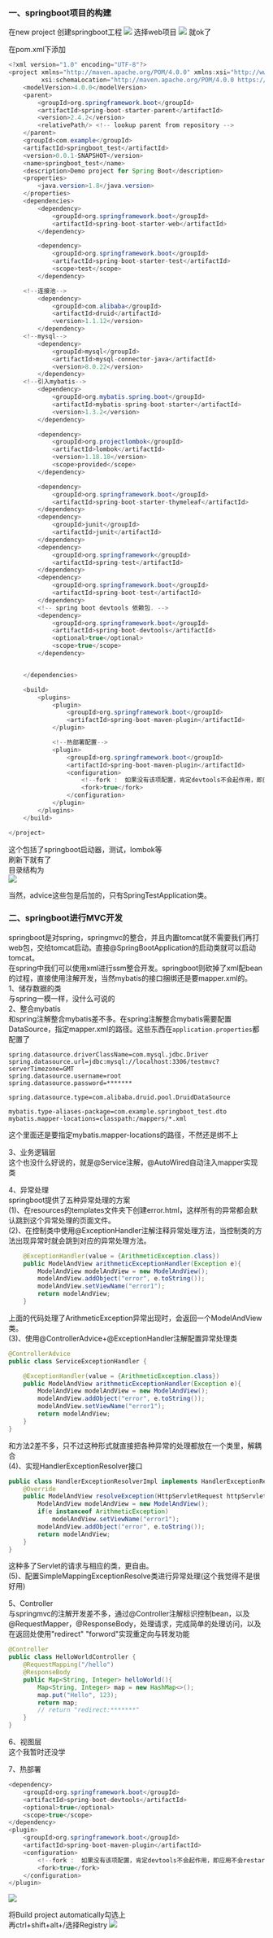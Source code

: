 ### 一、springboot项目的构建
在new project 创建springboot工程
![](image-kl7tjsup.png)
选择web项目
![](image-kl7tl0ia.png)
就ok了

在pom.xml下添加
```java
<?xml version="1.0" encoding="UTF-8"?>
<project xmlns="http://maven.apache.org/POM/4.0.0" xmlns:xsi="http://www.w3.org/2001/XMLSchema-instance"
         xsi:schemaLocation="http://maven.apache.org/POM/4.0.0 https://maven.apache.org/xsd/maven-4.0.0.xsd">
    <modelVersion>4.0.0</modelVersion>
    <parent>
        <groupId>org.springframework.boot</groupId>
        <artifactId>spring-boot-starter-parent</artifactId>
        <version>2.4.2</version>
        <relativePath/> <!-- lookup parent from repository -->
    </parent>
    <groupId>com.example</groupId>
    <artifactId>springboot_test</artifactId>
    <version>0.0.1-SNAPSHOT</version>
    <name>springboot_test</name>
    <description>Demo project for Spring Boot</description>
    <properties>
        <java.version>1.8</java.version>
    </properties>
    <dependencies>
        <dependency>
            <groupId>org.springframework.boot</groupId>
            <artifactId>spring-boot-starter-web</artifactId>
        </dependency>

        <dependency>
            <groupId>org.springframework.boot</groupId>
            <artifactId>spring-boot-starter-test</artifactId>
            <scope>test</scope>
        </dependency>

    <!--连接池-->
        <dependency>
            <groupId>com.alibaba</groupId>
            <artifactId>druid</artifactId>
            <version>1.1.12</version>
        </dependency>
    <!--mysql-->
        <dependency>
            <groupId>mysql</groupId>
            <artifactId>mysql-connector-java</artifactId>
            <version>8.0.22</version>
        </dependency>
    <!--引入mybatis-->
        <dependency>
            <groupId>org.mybatis.spring.boot</groupId>
            <artifactId>mybatis-spring-boot-starter</artifactId>
            <version>1.3.2</version>
        </dependency>

        <dependency>
            <groupId>org.projectlombok</groupId>
            <artifactId>lombok</artifactId>
            <version>1.18.18</version>
            <scope>provided</scope>
        </dependency>

        <dependency>
            <groupId>org.springframework.boot</groupId>
            <artifactId>spring-boot-starter-thymeleaf</artifactId>
        </dependency>
        <dependency>
            <groupId>junit</groupId>
            <artifactId>junit</artifactId>
        </dependency>
        <dependency>
            <groupId>org.springframework</groupId>
            <artifactId>spring-test</artifactId>
        </dependency>
        <dependency>
            <groupId>org.springframework.boot</groupId>
            <artifactId>spring-boot-test</artifactId>
        </dependency>
        <!-- spring boot devtools 依赖包. -->
        <dependency>
            <groupId>org.springframework.boot</groupId>
            <artifactId>spring-boot-devtools</artifactId>
            <optional>true</optional>
            <scope>true</scope>
        </dependency>


    </dependencies>

    <build>
        <plugins>
            <plugin>
                <groupId>org.springframework.boot</groupId>
                <artifactId>spring-boot-maven-plugin</artifactId>
            </plugin>

            <!--热部署配置-->
            <plugin>
                <groupId>org.springframework.boot</groupId>
                <artifactId>spring-boot-maven-plugin</artifactId>
                <configuration>
                    <!--fork :  如果没有该项配置，肯定devtools不会起作用，即应用不会restart -->
                    <fork>true</fork>
                </configuration>
            </plugin>
        </plugins>
    </build>

</project>
```

这个包括了springboot启动器，测试，lombok等  
刷新下就有了  
目录结构为  
![](image-kl7ty5f7.png)

当然，advice这些包是后加的，只有SpringTestApplication类。

###  二、springboot进行MVC开发
springboot是对spring，springmvc的整合，并且内置tomcat就不需要我们再打web包，交给tomcat启动。直接@SpringBootApplication的启动类就可以启动tomcat。  
在spring中我们可以使用xml进行ssm整合开发。springboot则砍掉了xml配bean的过程，直接使用注解开发，当然mybatis的接口捆绑还是要mapper.xml的。  
1、储存数据的类  
与spring一模一样，没什么可说的  
2、整合mybatis  
和spring注解整合mybatis差不多。在spring注解整合mybatis需要配置DataSource，指定mapper.xml的路径。这些东西在```application.properties```都配置了
```
spring.datasource.driverClassName=com.mysql.jdbc.Driver
spring.datasource.url=jdbc:mysql://localhost:3306/testmvc?serverTimezone=GMT
spring.datasource.username=root
spring.datasource.password=*******

spring.datasource.type=com.alibaba.druid.pool.DruidDataSource

mybatis.type-aliases-package=com.example.springboot_test.dto
mybatis.mapper-locations=classpath:/mappers/*.xml
```
这个里面还是要指定mybatis.mapper-locations的路径，不然还是绑不上

3、业务逻辑层  
这个也没什么好说的，就是@Service注解，@AutoWired自动注入mapper实现类

4、异常处理  
springboot提供了五种异常处理的方案  
(1)、在resources的templates文件夹下创建error.html，这样所有的异常都会默认跳到这个异常处理的页面文件。  
(2)、在控制类中使用@ExceptionHandler注解注释异常处理方法，当控制类的方法出现异常时就会跳到对应的异常处理方法。
```java
    @ExceptionHandler(value = {ArithmeticException.class})
    public ModelAndView arithmeticExceptionHandler(Exception e){
        ModelAndView modelAndView = new ModelAndView();
        modelAndView.addObject("error", e.toString());
        modelAndView.setViewName("error1");
        return modelAndView;
    }

```
上面的代码处理了ArithmeticException异常出现时，会返回一个ModelAndView类。  
(3)、使用@ControllerAdvice+@ExceptionHandler注解配置异常处理类
```java
@ControllerAdvice
public class ServiceExceptionHandler {

    @ExceptionHandler(value = {ArithmeticException.class})
    public ModelAndView arithmeticExceptionHandler(Exception e){
        ModelAndView modelAndView = new ModelAndView();
        modelAndView.addObject("error", e.toString());
        modelAndView.setViewName("error1");
        return modelAndView;
    }
}
```
和方法2差不多，只不过这种形式就直接把各种异常的处理都放在一个类里，解耦合  
(4)、实现HandlerExceptionResolver接口
```java
public class HandlerExceptionResolverImpl implements HandlerExceptionResolver {
    @Override
    public ModelAndView resolveException(HttpServletRequest httpServletRequest, HttpServletResponse httpServletResponse, Object o, Exception e) {
        ModelAndView modelAndView = new ModelAndView();
        if(e instanceof ArithmeticException)
            modelAndView.setViewName("error1");
        modelAndView.addObject("error", e.toString());
        return modelAndView;
    }
}

```
这种多了Servlet的请求与相应的类，更自由。  
(5)、配置SimpleMappingExceptionResolve类进行异常处理(这个我觉得不是很好用)  

5、Controller  
与springmvc的注解开发差不多，通过@Controller注解标识控制bean，以及@RequestMapper，@ResponseBody，处理请求，完成简单的处理访问，以及在返回处使用"redirect" "forword"实现重定向与转发功能
```java
@Controller
public class HelloWorldController {
    @RequestMapping("/hello")
    @ResponseBody
    public Map<String, Integer> helloWorld(){
        Map<String, Integer> map = new HashMap<>();
        map.put("Hello", 123);
        return map;
        // return "redirect:*******"
    }
}
```

6、视图层  
这个我暂时还没学

7、热部署
```java
<dependency>
    <groupId>org.springframework.boot</groupId>
    <artifactId>spring-boot-devtools</artifactId>
    <optional>true</optional>
    <scope>true</scope>
</dependency>
<plugin>
    <groupId>org.springframework.boot</groupId>
    <artifactId>spring-boot-maven-plugin</artifactId>
    <configuration>
    	<!--fork :  如果没有该项配置，肯定devtools不会起作用，即应用不会restart -->
        <fork>true</fork>
    </configuration>
</plugin>
```
![](image-kl7zi8pg.png)

将Build project automatically勾选上   
再ctrl+shift+alt+/选择Registry
![](image-kl7zkh0j.png)

